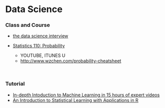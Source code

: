 # Data Science

### Class and Course

* [the data  science interview](http://www.thedsinterview.com/)

* [Statistics 110: Probability](https://projects.iq.harvard.edu/stat110/youtube)

  * YOUTUBE, ITUNES U
  * http://www.wzchen.com/probability-cheatsheet

  ​

### Tutorial

* [In-depth Intoduction to Machine Learning in 15 hours of expert videos](http://www.dataschool.io/15-hours-of-expert-machine-learning-videos/)
* [An Introduction to Statistical Learning with Applications in R](http://www-bcf.usc.edu/~gareth/ISL/)
